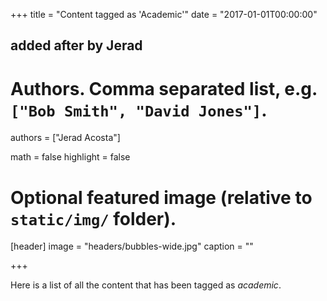 +++
title = "Content tagged as 'Academic'"
date = "2017-01-01T00:00:00"

## added after by Jerad
# Authors. Comma separated list, e.g. `["Bob Smith", "David Jones"]`.
authors = ["Jerad Acosta"]

math = false
highlight = false

# Optional featured image (relative to `static/img/` folder).
[header]
image = "headers/bubbles-wide.jpg"
caption = ""

+++

Here is a list of all the content that has been tagged as *academic*.

